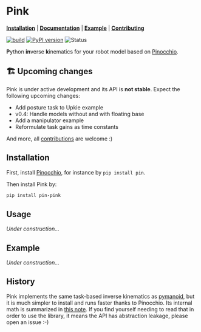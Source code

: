 # Pink

[**Installation**](https://github.com/tasts-robots/pink#installation)
| [**Documentation**](https://scaron.info/doc/pink/)
| [**Example**](https://github.com/tasts-robots/pink#example)
| [**Contributing**](CONTRIBUTING.md)

[![build](https://img.shields.io/github/workflow/status/tasts-robots/pink/CI)](https://github.com/tasts-robots/pink/actions)
[![PyPI version](https://img.shields.io/pypi/v/pin-pink)](https://pypi.org/project/pin-pink/)
![Status](https://img.shields.io/pypi/status/pin-pink)

**P**ython **in**verse **k**inematics for your robot model based on [Pinocchio](https://github.com/stack-of-tasks/pinocchio).

## 🏗️ Upcoming changes

Pink is under active development and its API is **not stable**. Expect the following upcoming changes:

- Add posture task to Upkie example
- v0.4: Handle models without and with floating base
- Add a manipulator example
- Reformulate task gains as time constants

And more, all [contributions](CONTRIBUTING.md) are welcome :)

## Installation

First, install [Pinocchio](https://github.com/stack-of-tasks/pinocchio), for instance by ``pip install pin``.

Then install Pink by:

```sh
pip install pin-pink
```

## Usage

*Under construction...*

## Example

*Under construction...*

## History

Pink implements the same task-based inverse kinematics as [pymanoid](https://github.com/stephane-caron/pymanoid), but it is much simpler to install and runs faster thanks to Pinocchio. Its internal math is summarized in [this note](https://scaron.info/robot-locomotion/inverse-kinematics.html). If you find yourself needing to read that in order to use the library, it means the API has abstraction leakage, please open an issue :-)
